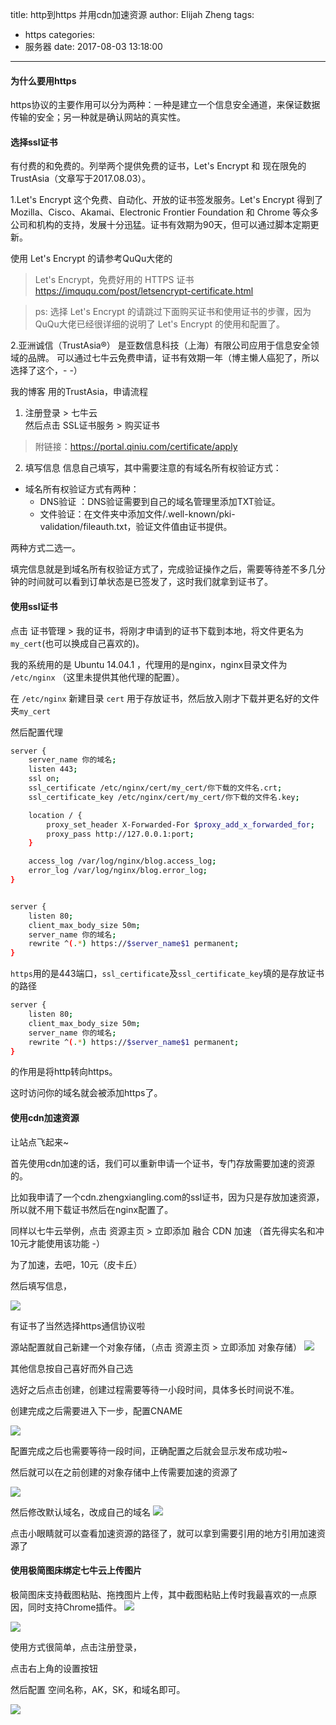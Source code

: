 title: http到https 并用cdn加速资源
author: Elijah Zheng
tags:
  - https
categories:
  - 服务器
date: 2017-08-03 13:18:00
---
#### 为什么要用https	

https协议的主要作用可以分为两种：一种是建立一个信息安全通道，来保证数据传输的安全；另一种就是确认网站的真实性。

<!--more-->

#### 选择ssl证书
 
有付费的和免费的。列举两个提供免费的证书，Let's Encrypt 和 现在限免的TrustAsia（文章写于2017.08.03）。


1.Let's Encrypt	
这个免费、自动化、开放的证书签发服务。Let's Encrypt 得到了 Mozilla、Cisco、Akamai、Electronic Frontier Foundation 和 Chrome 等众多公司和机构的支持，发展十分迅猛。证书有效期为90天，但可以通过脚本定期更新。

使用 Let's Encrypt 的请参考QuQu大佬的 
> Let's Encrypt，免费好用的 HTTPS 证书	
https://imququ.com/post/letsencrypt-certificate.html

> ps: 选择 Let's Encrypt 的请跳过下面购买证书和使用证书的步骤，因为QuQu大佬已经很详细的说明了 Let's Encrypt 的使用和配置了。

2.亚洲诚信（TrustAsia®）
是亚数信息科技（上海）有限公司应用于信息安全领域的品牌。
可以通过七牛云免费申请，证书有效期一年（博主懒人癌犯了，所以选择了这个，- -）	

我的博客 用的TrustAsia，申请流程	

1) 注册登录 > 七牛云	
   然后点击 SSL证书服务 > 购买证书	
> 附链接：https://portal.qiniu.com/certificate/apply

2) 填写信息	
   信息自己填写，其中需要注意的有域名所有权验证方式：	
* 域名所有权验证方式有两种：
	* DNS验证 ：DNS验证需要到自己的域名管理里添加TXT验证。	
	* 文件验证：在文件夹中添加文件/.well-known/pki-validation/fileauth.txt，验证文件值由证书提供。	

两种方式二选一。		
  
填完信息就是到域名所有权验证方式了，完成验证操作之后，需要等待差不多几分钟的时间就可以看到订单状态是已签发了，这时我们就拿到证书了。
 
#### 使用ssl证书
点击 证书管理 > 我的证书，将刚才申请到的证书下载到本地，将文件更名为`my_cert`(也可以换成自己喜欢的)。

我的系统用的是 Ubuntu 14.04.1 ，代理用的是nginx，nginx目录文件为 `/etc/nginx` （这里未提供其他代理的配置）。

在 `/etc/nginx` 新建目录 `cert` 用于存放证书，然后放入刚才下载并更名好的文件夹`my_cert`

然后配置代理

```bash
server {
    server_name 你的域名;
    listen 443;
    ssl on;
    ssl_certificate /etc/nginx/cert/my_cert/你下载的文件名.crt;
    ssl_certificate_key /etc/nginx/cert/my_cert/你下载的文件名.key;

    location / {
        proxy_set_header X-Forwarded-For $proxy_add_x_forwarded_for;
        proxy_pass http://127.0.0.1:port;
    }

    access_log /var/log/nginx/blog.access_log;
    error_log /var/log/nginx/blog.error_log;
}


server {
    listen 80;
    client_max_body_size 50m;
    server_name 你的域名;
    rewrite ^(.*) https://$server_name$1 permanent;
}
```

`https`用的是443端口，`ssl_certificate`及`ssl_certificate_key`填的是存放证书的路径
```bash
server {
    listen 80;
    client_max_body_size 50m;
    server_name 你的域名;
    rewrite ^(.*) https://$server_name$1 permanent;
}
```
的作用是将http转向https。

这时访问你的域名就会被添加https了。

#### 使用cdn加速资源

让站点飞起来~

首先使用cdn加速的话，我们可以重新申请一个证书，专门存放需要加速的资源的。

比如我申请了一个cdn.zhengxiangling.com的ssl证书，因为只是存放加速资源，所以就不用下载证书然后在nginx配置了。

同样以七牛云举例，点击 资源主页 > 立即添加 融合 CDN 加速 （首先得实名和冲10元才能使用该功能 -）

为了加速，去吧，10元（皮卡丘）

然后填写信息，

![](https://cdn.zhengxiangling.com/17-8-3/55247823.jpg)

有证书了当然选择https通信协议啦

源站配置就自己新建一个对象存储，（点击 资源主页 > 立即添加 对象存储）
![](https://cdn.zhengxiangling.com/17-8-3/10207993.jpg)
  
其他信息按自己喜好而外自己选

选好之后点击创建，创建过程需要等待一小段时间，具体多长时间说不准。

创建完成之后需要进入下一步，配置CNAME

![](https://cdn.zhengxiangling.com/17-8-3/21173131.jpg)

配置完成之后也需要等待一段时间，正确配置之后就会显示发布成功啦~

然后就可以在之前创建的对象存储中上传需要加速的资源了

![](https://cdn.zhengxiangling.com/17-8-3/48429336.jpg)

然后修改默认域名，改成自己的域名
![](https://cdn.zhengxiangling.com/17-8-3/72760733.jpg)

点击小眼睛就可以查看加速资源的路径了，就可以拿到需要引用的地方引用加速资源了

#### 使用极简图床绑定七牛云上传图片

极简图床支持截图粘贴、拖拽图片上传，其中截图粘贴上传时我最喜欢的一点原因，同时支持Chrome插件。
![](https://cdn.zhengxiangling.com/17-8-4/82594167.jpg)

![](https://cdn.zhengxiangling.com/17-8-4/29476783.jpg)

使用方式很简单，点击注册登录，

点击右上角的设置按钮

然后配置 空间名称，AK，SK，和域名即可。

![](https://cdn.zhengxiangling.com/17-8-4/17778041.jpg)